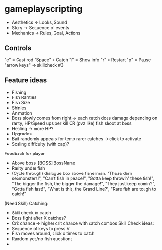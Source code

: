 # gameplayscripting

- Aesthetics -> Looks, Sound
- Story -> Sequence of events
- Mechanics -> Rules, Goal, Actions

## Controls
"e"     = Cast rod
"Space" = Catch
"i"     = Show info
"r"     = Restart
"p"     = Pause
"arrow keys" => skillcheck #3

## Feature ideas
- Fishing
- Fish Rarities
- Fish Size
- Shinies
- Animation
- Boss slowly comes from right -> each catch does damage depending on rarity, HP/Speed ups per kill
OR (pvz like) fish shoot at boss
- Healing -> more HP?
- Upgrades
- Bait randomly appears for temp rarer catches -> click to activate
- Scaling difficulty (with cap)?

Feedback for player
- Above boss: [BOSS] BossName
- Rarity under fish
- (Cycle through) dialogue box above fisherman: "These darn seamonsters!", "Can't fish in peace!", "Gotta keep throwin' these fish!", "The bigger the fish, the bigger the damage!", "They just keep comin'!", "Gotta fish fast!", "What is this, the Grand Line?", "Rare fish are tough to catch!"

(Need Skill)
Catching: 
- Skill check to catch
- Boss fight after X catches?
- Crit chance -> higher crit chance with catch combos
Skill Check ideas:
- Sequence of keys to press V
- Fish moves around, click x times to catch
- Random yes/no fish questions
- 